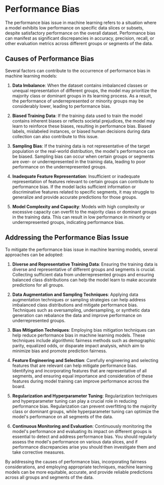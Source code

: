 # Performance Bias

The performance bias issue in machine learning refers to a situation where a model exhibits low performance on specific data slices or subsets, despite satisfactory performance on the overall dataset. Performance bias can manifest as significant discrepancies in accuracy, precision, recall, or other evaluation metrics across different groups or segments of the data.

## Causes of Performance Bias

Several factors can contribute to the occurrence of performance bias in machine learning models:

1. **Data Imbalance**: When the dataset contains imbalanced classes or unequal representation of different groups, the model may prioritize the majority class or dominant groups in its learning process. As a result, the performance of underrepresented or minority groups may be considerably lower, leading to performance bias.

2. **Biased Training Data**: If the training data used to train the model contains inherent biases or reflects societal prejudices, the model may learn to reinforce these biases, resulting in performance bias. Biased labels, mislabeled instances, or biased human decisions during data collection can also contribute to this issue.

3. **Sampling Bias**: If the training data is not representative of the target population or the real-world distribution, the model's performance can be biased. Sampling bias can occur when certain groups or segments are over- or underrepresented in the training data, leading to poor performance on the underrepresented groups.

4. **Inadequate Feature Representation**: Insufficient or inadequate representation of features relevant to certain groups can contribute to performance bias. If the model lacks sufficient information or discriminative features related to specific segments, it may struggle to generalize and provide accurate predictions for those groups.

5. **Model Complexity and Capacity**: Models with high complexity or excessive capacity can overfit to the majority class or dominant groups in the training data. This can result in low performance in minority or underrepresented groups, indicating performance bias.

## Addressing the Performance Bias Issue

To mitigate the performance bias issue in machine learning models, several approaches can be adopted:

1. **Diverse and Representative Training Data**: Ensuring the training data is diverse and representative of different groups and segments is crucial. Collecting sufficient data from underrepresented groups and ensuring balanced class distributions can help the model learn to make accurate predictions for all groups.

2. **Data Augmentation and Sampling Techniques**: Applying data augmentation techniques or sampling strategies can help address imbalanced class distributions and mitigate performance bias. Techniques such as oversampling, undersampling, or synthetic data generation can rebalance the data and improve performance on underrepresented groups.

3. **Bias Mitigation Techniques**: Employing bias mitigation techniques can help reduce performance bias in machine learning models. These techniques include algorithmic fairness methods such as demographic parity, equalized odds, or disparate impact analysis, which aim to minimize bias and promote prediction fairness.

4. **Feature Engineering and Selection**: Carefully engineering and selecting features that are relevant can help mitigate performance bias. Identifying and incorporating features that are representative of all segments, and ensuring equal importance and consideration of these features during model training can improve performance across the board.

5. **Regularization and Hyperparameter Tuning**: Regularization techniques and hyperparameter tuning can play a crucial role in reducing performance bias. Regularization can prevent overfitting to the majority class or dominant groups, while hyperparameter tuning can optimize the model's performance on all segments of the data.

6. **Continuous Monitoring and Evaluation**: Continuously monitoring the model's performance and evaluating its impact on different groups is essential to detect and address performance bias. You should regularly assess the model's performance on various data slices, and if performance discrepancies arise you should then investigate them and take corrective measures.

By addressing the causes of performance bias, incorporating fairness considerations, and employing appropriate techniques, machine learning models can be more equitable, accurate, and provide reliable predictions across all groups and segments of the data.
